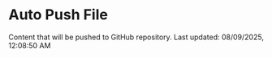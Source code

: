 # Auto Push File

Content that will be pushed to GitHub repository.
Last updated: 08/09/2025, 12:08:50 AM